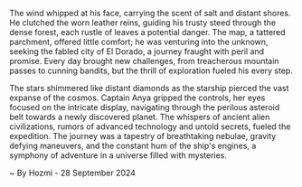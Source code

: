 
The wind whipped at his face, carrying the scent of salt and distant shores. He clutched the worn leather reins, guiding his trusty steed through the dense forest, each rustle of leaves a potential danger. The map, a tattered parchment, offered little comfort; he was venturing into the unknown, seeking the fabled city of El Dorado, a journey fraught with peril and promise. Every day brought new challenges, from treacherous mountain passes to cunning bandits, but the thrill of exploration fueled his every step.

The stars shimmered like distant diamonds as the starship pierced the vast expanse of the cosmos. Captain Anya gripped the controls, her eyes focused on the intricate display, navigating through the perilous asteroid belt towards a newly discovered planet. The whispers of ancient alien civilizations, rumors of advanced technology and untold secrets, fueled the expedition. The journey was a tapestry of breathtaking nebulae, gravity defying maneuvers, and the constant hum of the ship's engines, a symphony of adventure in a universe filled with mysteries. 

~ By Hozmi - 28 September 2024
